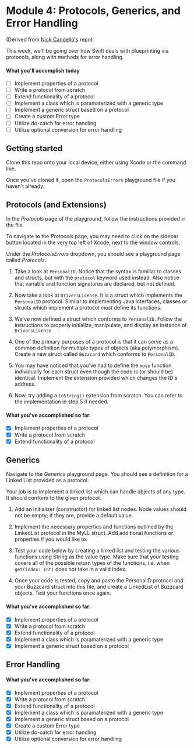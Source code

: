 # Module 4: Protocols, Generics, and Error Handling

(Derived from [Nick Candello's](https://github.com/nac5504/week_5_bootcamp) repo)

This week, we'll be going over how Swift deals with blueprinting via protocols,
along with methods for error handling.

#### What you'll accomplish today

- [ ] Implement properties of a protocol
- [ ] Write a protocol from scratch
- [ ] Extend functionality of a protocol
- [ ] Implement a class which is paramaterized with a generic type
- [ ] Implement a generic struct based on a protocol
- [ ] Create a custom Error type
- [ ] Utilize do-catch for error handling
- [ ] Utilize optional conversion for error handling

## Getting started

Clone this repo onto your local device, either using Xcode or the command line.

Once you've cloned it, open the `ProtocolsErrors` playground file if you
haven't already.

## Protocols (and Extensions)

In the _Protocols_ page of the playground, follow the instructions provided in
the file.

To navigate to the _Protocols_ page, you may need to click on the sidebar
button located in the very top left of Xcode, next to the window controls.

Under the _ProtocolsErrors_ dropdown, you should see a playground page called
_Protocols_.

1. Take a look at `PersonalID`. Notice that the syntax is familiar to classes
   and structs, but with the `protocol` keyword used instead. Also notice that
   variable and function signatures are declared, but not defined.
   
2. Now take a look at `DriversLicense`. It is a struct which implements the
   `PersonalID` protocol. Similar to implementing Java interfaces, classes or
   structs which implement a protocol _must_ define its functions.
   
3. We've now defined a struct which conforms to `PersonalID`. Follow the
   instructions to properly initialize, manipulate, and display an instance
   of `DriversLicense`
   
4. One of the primary purposes of a protocol is that it can serve as a common
   definition for multiple types of objects (aka polymorphism). Create a new
   struct called `Buzzcard` which conforms to `PersonalID`.
   
5. You may have noticed that you've had to define the `move` function
   individually for each struct even though the code is (or should be)
   identical. Implement the extension provided which changes the ID's address.
   
6. Now, try adding a `toString()` extension from scratch. You can refer to the
   implementation in step 5 if needed.
   
#### What you've accomplished so far:

- [x] Implement properties of a protocol
- [x] Write a protocol from scratch
- [x] Extend functionality of a protocol

## Generics

Navigate to the _Generics_ playground page. You should see a definition for
a Linked List provided as a protocol.

Your job is to implement a linked list which can handle objects of any type.
It should conform to the given protocol.

1. Add an initializer (constructor) for linked list nodes.
   Node values should not be empty; if they are, provide a default value.

2. Implement the necessary properties and functions outlined by the LinkedList
   protocol in the MyLL struct. Add additional functions or properties if you
   would like to.
   
3. Test your code below by creating a linked list and testing the various
   functions using String as the value type. Make sure that your testing
   covers all of the possible return types of the functions, i.e. when
   `get(index: Int)` does not take in a valid index.

4. Once your code is tested, copy and paste the PersonalID protocol and your
   Buzzcard struct into this file, and create a LinkedList of Buzzcard objects.
   Test your functions once again.

#### What you've accomplished so far:

- [x] Implement properties of a protocol
- [x] Write a protocol from scratch
- [x] Extend functionality of a protocol
- [x] Implement a class which is paramaterized with a generic type
- [x] Implement a generic struct based on a protocol

## Error Handling

#### What you've accomplished so far:

- [x] Implement properties of a protocol
- [x] Write a protocol from scratch
- [x] Extend functionality of a protocol
- [x] Implement a class which is paramaterized with a generic type
- [x] Implement a generic struct based on a protocol
- [x] Create a custom Error type
- [x] Utilize do-catch for error handling
- [x] Utilize optional conversion for error handling
